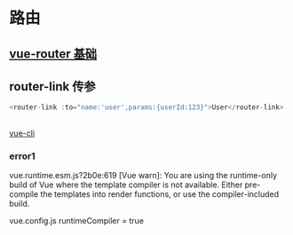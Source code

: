 # 路由

## [vue-router 基础](https://router.vuejs.org/zh/guide/#html)

## router-link 传参

```javascript
<router-link :to="name:'user',params:{userId:123}">User</router-link>
```

## 



[vue-cli](https://cli.vuejs.org/)


### error1
vue.runtime.esm.js?2b0e:619 [Vue warn]: You are using the runtime-only build of Vue where the template compiler is not available. Either pre-compile the templates into render functions, or use the compiler-included build.


vue.config.js
runtimeCompiler = true
